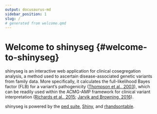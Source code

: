```yaml
---
output: docusaurus-md
sidebar_position: 1
slug: /
# generated from welcome.qmd
---
```


# Welcome to shinyseg {#welcome-to-shinyseg}

shinyseg is an interactive web application for clinical cosegregation
analysis, a method used to ascertain disease-associated genetic variants
from family data. More specifically, it calculates the full-likelihood
Bayes factor (FLB) for a variant’s pathogenicity ([Thompson et al.,
2003](https://doi.org/10.1086/378100)), which can be readily used within
the ACMG-AMP framework for clinical variant interpretation ([Richards et
al., 2015](https://doi.org/10.1038%2Fgim.2015.30); [Jarvik and Browning,
2016](https://doi.org/10.1016%2Fj.ajhg.2016.04.003)).

shinyseg is powered by the [ped
suite](https://magnusdv.github.io/pedsuite/),
[Shiny](https://shiny.posit.co/), and
[rhandsontable](https://CRAN.R-project.org/package=rhandsontable).

